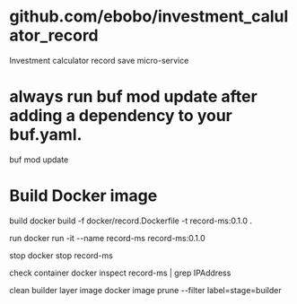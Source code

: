 # github.com/ebobo/investment_calulator_record

Investment calculator record save micro-service

# always run buf mod update after adding a dependency to your buf.yaml.

buf mod update

# Build Docker image

build
docker build -f docker/record.Dockerfile -t record-ms:0.1.0 .

run
docker run -it --name record-ms record-ms:0.1.0

stop
docker stop record-ms

check container
docker inspect record-ms | grep IPAddress

clean builder layer image
docker image prune --filter label=stage=builder
